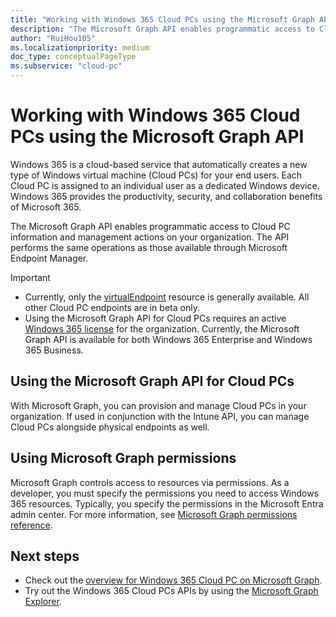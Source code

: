 ```yaml
---
title: "Working with Windows 365 Cloud PCs using the Microsoft Graph API"
description: "The Microsoft Graph API enables programmatic access to Cloud PC information and management actions on your organization."
author: "RuiHou105"
ms.localizationpriority: medium
doc_type: conceptualPageType
ms.subservice: "cloud-pc"
---
```


# Working with Windows 365 Cloud PCs using the Microsoft Graph API

Windows 365 is a cloud-based service that automatically creates a new type of Windows virtual machine (Cloud PCs) for your end users. Each Cloud PC is assigned to an individual user as a  dedicated Windows device. Windows 365 provides the productivity, security, and collaboration benefits of Microsoft 365.

The Microsoft Graph API enables programmatic access to Cloud PC information and management actions on your organization. The API performs the same operations as those available through Microsoft Endpoint Manager.

> [!IMPORTANT]
> * Currently, only the [virtualEndpoint](/graph/api/resources/virtualendpoint) resource is generally available. All other Cloud PC endpoints are in beta only.
> * Using the Microsoft Graph API for Cloud PCs requires an active [Windows 365 license](https://www.microsoft.com/windows-365) for the organization. Currently, the Microsoft Graph API is available for both Windows 365 Enterprise and Windows 365 Business.

## Using the Microsoft Graph API for Cloud PCs

With Microsoft Graph, you can provision and manage Cloud PCs in your organization. If used in conjunction with the Intune API, you can manage Cloud PCs alongside physical endpoints as well.

## Using Microsoft Graph permissions

Microsoft Graph controls access to resources via permissions. As a developer, you must specify the permissions you need to access Windows 365 resources. Typically, you specify the permissions in the Microsoft Entra admin center. For more information, see [Microsoft Graph permissions reference](/graph/permissions-reference).

## Next steps
- Check out the [overview for Windows 365 Cloud PC on Microsoft Graph](/graph/cloudpc-concept-overview).
- Try out the Windows 365 Cloud PCs APIs by using the [Microsoft Graph Explorer](https://developer.microsoft.com/graph/graph-explorer).
